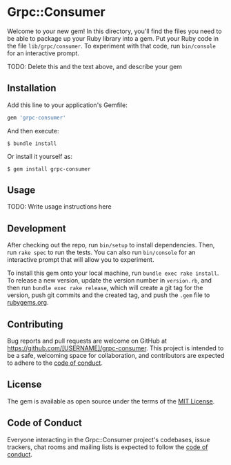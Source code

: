# Grpc::Consumer

Welcome to your new gem! In this directory, you'll find the files you need to be able to package up your Ruby library into a gem. Put your Ruby code in the file `lib/grpc/consumer`. To experiment with that code, run `bin/console` for an interactive prompt.

TODO: Delete this and the text above, and describe your gem

## Installation

Add this line to your application's Gemfile:

```ruby
gem 'grpc-consumer'
```

And then execute:

    $ bundle install

Or install it yourself as:

    $ gem install grpc-consumer

## Usage

TODO: Write usage instructions here

## Development

After checking out the repo, run `bin/setup` to install dependencies. Then, run `rake spec` to run the tests. You can also run `bin/console` for an interactive prompt that will allow you to experiment.

To install this gem onto your local machine, run `bundle exec rake install`. To release a new version, update the version number in `version.rb`, and then run `bundle exec rake release`, which will create a git tag for the version, push git commits and the created tag, and push the `.gem` file to [rubygems.org](https://rubygems.org).

## Contributing

Bug reports and pull requests are welcome on GitHub at https://github.com/[USERNAME]/grpc-consumer. This project is intended to be a safe, welcoming space for collaboration, and contributors are expected to adhere to the [code of conduct](https://github.com/[USERNAME]/grpc-consumer/blob/master/CODE_OF_CONDUCT.md).

## License

The gem is available as open source under the terms of the [MIT License](https://opensource.org/licenses/MIT).

## Code of Conduct

Everyone interacting in the Grpc::Consumer project's codebases, issue trackers, chat rooms and mailing lists is expected to follow the [code of conduct](https://github.com/[USERNAME]/grpc-consumer/blob/master/CODE_OF_CONDUCT.md).
